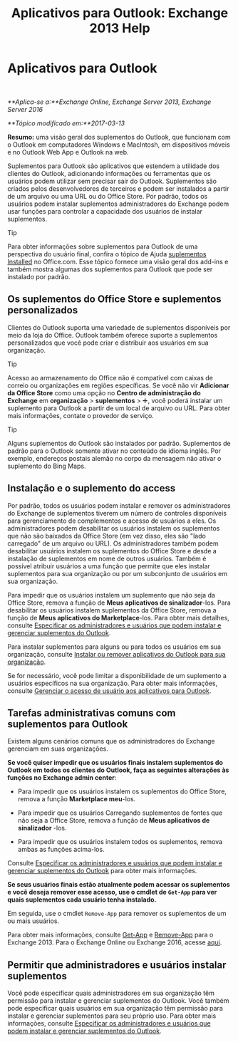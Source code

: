 ﻿---
title: 'Aplicativos para Outlook: Exchange 2013 Help'
TOCTitle: Aplicativos para Outlook
ms:assetid: 28b6f2a1-a235-4023-b561-6fd304962775
ms:mtpsurl: https://technet.microsoft.com/pt-br/library/JJ943753(v=EXCHG.150)
ms:contentKeyID: 52058804
ms.date: 05/22/2018
mtps_version: v=EXCHG.150
ms.translationtype: MT
---

# Aplicativos para Outlook

 

_**Aplica-se a:**Exchange Online, Exchange Server 2013, Exchange Server 2016_

_**Tópico modificado em:**2017-03-13_

**Resumo:** uma visão geral dos suplementos do Outlook, que funcionam com o Outlook em computadores Windows e MacIntosh, em dispositivos móveis e no Outlook Web App e Outlook na web.

Suplementos para Outlook são aplicativos que estendem a utilidade dos clientes do Outlook, adicionando informações ou ferramentas que os usuários podem utilizar sem precisar sair do Outlook. Suplementos são criados pelos desenvolvedores de terceiros e podem ser instalados a partir de um arquivo ou uma URL ou do Office Store. Por padrão, todos os usuários podem instalar suplementos administradores do Exchange podem usar funções para controlar a capacidade dos usuários de instalar suplementos.


> [!TIP]
> Para obter informações sobre suplementos para Outlook de uma perspectiva do usuário final, confira o tópico de Ajuda <A href="https://go.microsoft.com/fwlink/p/?linkid=282387">suplementos Installed</A> no Office.com. Esse tópico fornece uma visão geral dos add-ins e também mostra algumas dos suplementos para Outlook que pode ser instalado por padrão.



## Os suplementos do Office Store e suplementos personalizados

Clientes do Outlook suporta uma variedade de suplementos disponíveis por meio da loja do Office. Outlook também oferece suporte a suplementos personalizados que você pode criar e distribuir aos usuários em sua organização.


> [!TIP]
> Acesso ao armazenamento do Office não é compatível com caixas de correio ou organizações em regiões específicas. Se você não vir <STRONG>Adicionar da Office Store</STRONG> como uma opção no <STRONG>Centro de administração do Exchange</STRONG> em <STRONG>organização</STRONG> &gt; <STRONG>suplementos</STRONG> &gt; <IMG title="Ícone Adicionar" alt="Ícone Adicionar" src="images/JJ218640.c1e75329-d6d7-4073-a27d-498590bbb558(EXCHG.150).gif">, você poderá instalar um suplemento para Outlook a partir de um local de arquivo ou URL. Para obter mais informações, contate o provedor de serviço.




> [!TIP]
> Alguns suplementos do Outlook são instalados por padrão. Suplementos de padrão para o Outlook somente ativar no conteúdo de idioma inglês. Por exemplo, endereços postais alemão no corpo da mensagem não ativar o suplemento do Bing Maps.



## Instalação e o suplemento do access

Por padrão, todos os usuários podem instalar e remover os administradores do Exchange de suplementos tiverem um número de controles disponíveis para gerenciamento de complementos e acesso de usuários a eles. Os administradores podem desabilitar os usuários instalem os suplementos que não são baixados da Office Store (em vez disso, eles são "lado carregado" de um arquivo ou URL). Os administradores também podem desabilitar usuários instalem os suplementos do Office Store e desde a instalação de suplementos em nome de outros usuários. Também é possível atribuir usuários a uma função que permite que eles instalar suplementos para sua organização ou por um subconjunto de usuários em sua organização.

Para impedir que os usuários instalem um suplemento que não seja da Office Store, remova a função de **Meus aplicativos de sinalizador**-los. Para desabilitar os usuários instalem suplementos da Office Store, remova a função de **Meus aplicativos do Marketplace**-los. Para obter mais detalhes, consulte [Especificar os administradores e usuários que podem instalar e gerenciar suplementos do Outlook](specify-the-administrators-and-users-who-can-install-and-manage-add-ins-for-outlook-exchange-2013-help.md).

Para instalar suplementos para alguns ou para todos os usuários em sua organização, consulte [Instalar ou remover aplicativos do Outlook para sua organização](install-or-remove-add-ins-for-outlook-for-your-organization-exchange-2013-help.md).

Se for necessário, você pode limitar a disponibilidade de um suplemento a usuários específicos na sua organização. Para obter mais informações, consulte [Gerenciar o acesso de usuário aos aplicativos para Outlook](manage-user-access-to-add-ins-for-outlook-exchange-online-help.md).

## Tarefas administrativas comuns com suplementos para Outlook

Existem alguns cenários comuns que os administradores do Exchange gerenciam em suas organizações.

**Se você quiser impedir que os usuários finais instalem suplementos do Outlook em todos os clientes do Outlook, faça as seguintes alterações às funções no Exchange admin center**:

  - Para impedir que os usuários instalem os suplementos do Office Store, remova a função **Marketplace meu**-los.

  - Para impedir que os usuários Carregando suplementos de fontes que não seja a Office Store, remova a função de **Meus aplicativos de sinalizador** -los.

  - Para impedir que os usuários instalem todos os suplementos, remova ambas as funções acima-los.

Consulte [Especificar os administradores e usuários que podem instalar e gerenciar suplementos do Outlook](specify-the-administrators-and-users-who-can-install-and-manage-add-ins-for-outlook-exchange-2013-help.md) para obter mais informações.

**Se seus usuários finais estão atualmente podem acessar os suplementos e você deseja remover esse acesso, use o cmdlet de `Get-App` para ver quais suplementos cada usuário tenha instalado.**

Em seguida, use o cmdlet `Remove-App` para remover os suplementos de um ou mais usuários.

Para obter mais informações, consulte [Get-App](https://technet.microsoft.com/pt-br/library/jj218673\(v=exchg.150\)) e [Remove-App](https://technet.microsoft.com/pt-br/library/jj218709\(v=exchg.150\)) para o Exchange 2013. Para o Exchange Online ou Exchange 2016, acesse [aqui](https://go.microsoft.com/fwlink/p/?linkid=844721).

## Permitir que administradores e usuários instalar suplementos

Você pode especificar quais administradores em sua organização têm permissão para instalar e gerenciar suplementos do Outlook. Você também pode especificar quais usuários em sua organização têm permissão para instalar e gerenciar suplementos para seu próprio uso. Para obter mais informações, consulte [Especificar os administradores e usuários que podem instalar e gerenciar suplementos do Outlook](specify-the-administrators-and-users-who-can-install-and-manage-add-ins-for-outlook-exchange-2013-help.md).

